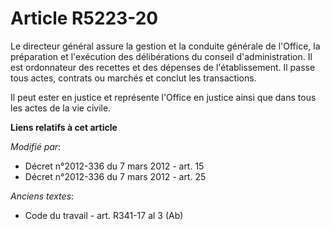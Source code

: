 # Article R5223-20

Le directeur général assure la gestion et la conduite générale de l'Office, la préparation et l'exécution des délibérations
du conseil d'administration. Il est ordonnateur des recettes et des dépenses de l'établissement. Il passe tous actes,
contrats ou marchés et conclut les transactions. 

Il peut ester en justice et représente l'Office en justice ainsi que dans tous les actes de la vie civile.

**Liens relatifs à cet article**

_Modifié par_:

  - Décret n°2012-336 du 7 mars 2012 - art. 15
  - Décret n°2012-336 du 7 mars 2012 - art. 25

_Anciens textes_:

  - Code du travail - art. R341-17 al 3 (Ab)
